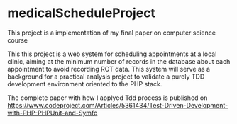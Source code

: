 # medicalScheduleProject
This project is a implementation of my final paper on computer science course

This this project is a web system for scheduling appointments at a local clinic, aiming at the minimum number of records in the database about each appointment to avoid recording ROT data. This system will serve as a background for a practical analysis project to validate a purely TDD development environment oriented to the PHP stack.

The complete paper with how I applyed Tdd process is published on https://www.codeproject.com/Articles/5361434/Test-Driven-Development-with-PHP-PHPUnit-and-Symfo
